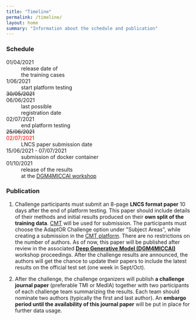 ```yaml
---
title: "Timeline"
permalink: /timeline/
layout: home
summary: "Information about the schedule and publication"
---
```


### <a id="Schedule" class="uncolored_link">Schedule</a>

<article>
    <dl>
        <div class="cell">
            <div class="cell-content">
                <dt>01/04/2021</dt>
                <dd>release date of<br>
				the training cases</dd>
            </div>
        </div>
        <div class="cell">
            <div class="cell-content">
                <dt>1/06/2021</dt>
                <dd>start platform testing</dd>
            </div>
        </div>
        <div class="cell">
            <div class="cell-content">
                <dt><del>30/05/2021</del><br>06/06/2021</dt>
                <dd>last possible<br>
				registration date</dd>
            </div>
        </div>
        <div class="cell">
            <div class="cell-content">
                <dt>02/07/2021</dt>
                <dd>end platform testing</dd>
            </div>
        </div>
        <div class="cell">
            <div class="cell-content">
                <dt><del>25/06/2021</del><br>
                <span style="color: red;">02/07/2021</span>
                </dt>
                <dd>LNCS paper submission date</dd>
            </div>
        </div>
        <div class="cell">
            <div class="cell-content">
                <dt>15/06/2021 - 07/07/2021</dt>
                <dd>submission of docker container</dd>
            </div>
        </div>
        <div class="cell">
            <div class="cell-content">
                <dt>01/10/2021<br></dt>
                <dd>
				release of the results<br>
                at the <a href="https://dgm4miccai.github.io">DGM4MICCAI workshop</a>
				</dd>
            </div>
        </div>
    </dl>
</article>

### <a id="Publication" class="uncolored_link">Publication</a>

1. Challenge participants must submit an 8-page  **LNCS format paper** 10 days after the end of platform testing. This paper should include details of their methods and initial results produced on their **own split of the training data**. [CMT](https://cmt3.research.microsoft.com/DGM4MICCAI2021) will be used for submission. The participants must choose the AdaptOR Challenge option under "Subject Areas", while creating a submission in the [CMT platform](https://cmt3.research.microsoft.com/DGM4MICCAI2021). There are no restrictions on the number of authors. As of now, this paper will be published after review in the associated **[Deep Generative Model (DGM4MICCAI)](https://dgm4miccai.github.io)** workshop proceedings.
After the challenge results are announced, the authors will get the chance to update their papers to include the latest results on the official test set (one week in Sept/Oct).

2. After the challenge, the challenge organizers will publish **a challenge journal paper** (preferable TMI or MedIA) together with two participants of each challenge team summarizing the results. Each team should nominate two authors (typically the first and last author). An **embargo period until the availability of this journal paper** will be put in place for further data usage.
